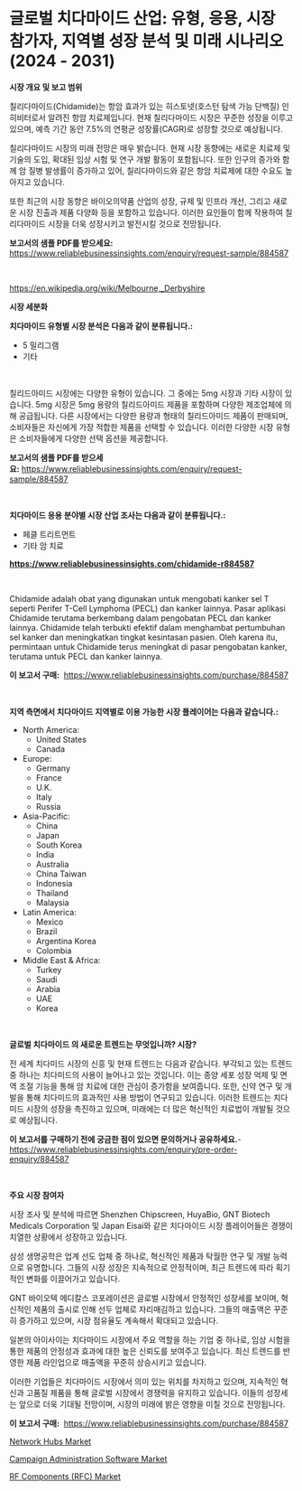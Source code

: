 <p><h1>글로벌 치다마이드 산업: 유형, 응용, 시장 참가자, 지역별 성장 분석 및 미래 시나리오 (2024 - 2031)</h1></p><p><strong>시장 개요 및 보고 범위</strong></p>
<p><p>칠리다마이드(Chidamide)는 항암 효과가 있는 히스토넷(호스턴 탐색 가능 단백질) 인히비터로서 알려진 항암 치료제입니다. 현재 칠리다마이드 시장은 꾸준한 성장을 이루고 있으며, 예측 기간 동안 7.5%의 연평균 성장률(CAGR)로 성장할 것으로 예상됩니다. </p><p>칠리다마이드 시장의 미래 전망은 매우 밝습니다. 현재 시장 동향에는 새로운 치료제 및 기술의 도입, 확대된 임상 시험 및 연구 개발 활동이 포함됩니다. 또한 인구의 증가와 함께 암 질병 발생률이 증가하고 있어, 칠리다마이드와 같은 항암 치료제에 대한 수요도 높아지고 있습니다.</p><p>또한 최근의 시장 동향은 바이오의약품 산업의 성장, 규제 및 인프라 개선, 그리고 새로운 시장 진출과 제품 다양화 등을 포함하고 있습니다. 이러한 요인들이 함께 작용하여 칠리다마이드 시장을 더욱 성장시키고 발전시킬 것으로 전망됩니다.</p></p>
<p><strong>보고서의 샘플 PDF를 받으세요:</strong> <a href="https://www.reliablebusinessinsights.com/enquiry/request-sample/884587">https://www.reliablebusinessinsights.com/enquiry/request-sample/884587</a></p>
<p>&nbsp;</p>
<p><a href="https://en.wikipedia.org/wiki/Melbourne,_Derbyshire">https://en.wikipedia.org/wiki/Melbourne,_Derbyshire</a></p>
<p><strong>시장 세분화</strong></p>
<p><strong>치다마이드 유형별 시장 분석은 다음과 같이 분류됩니다.:</strong></p>
<p><ul><li>5 밀리그램</li><li>기타</li></ul></p>
<p>&nbsp;</p>
<p><p>칠리드아미드 시장에는 다양한 유형이 있습니다. 그 중에는 5mg 시장과 기타 시장이 있습니다. 5mg 시장은 5mg 용량의 칠리드아미드 제품을 포함하며 다양한 제조업체에 의해 공급됩니다. 다른 시장에서는 다양한 용량과 형태의 칠리드아미드 제품이 판매되며, 소비자들은 자신에게 가장 적합한 제품을 선택할 수 있습니다. 이러한 다양한 시장 유형은 소비자들에게 다양한 선택 옵션을 제공합니다.</p></p>
<p><strong>보고서의 샘플 PDF를 받으세요:</strong>&nbsp;<a href="https://www.reliablebusinessinsights.com/enquiry/request-sample/884587">https://www.reliablebusinessinsights.com/enquiry/request-sample/884587</a></p>
<p>&nbsp;</p>
<p><strong> 치다마이드 응용 분야별 시장 산업 조사는 다음과 같이 분류됩니다.:</strong></p>
<p><ul><li>페클 트리트먼트</li><li>기타 암 치료</li></ul></p>
<p><strong><a href="https://www.reliablebusinessinsights.com/chidamide-r884587">https://www.reliablebusinessinsights.com/chidamide-r884587</a></strong></p>
<p>&nbsp;</p>
<p><p>Chidamide adalah obat yang digunakan untuk mengobati kanker sel T seperti Perifer T-Cell Lymphoma (PECL) dan kanker lainnya. Pasar aplikasi Chidamide terutama berkembang dalam pengobatan PECL dan kanker lainnya. Chidamide telah terbukti efektif dalam menghambat pertumbuhan sel kanker dan meningkatkan tingkat kesintasan pasien. Oleh karena itu, permintaan untuk Chidamide terus meningkat di pasar pengobatan kanker, terutama untuk PECL dan kanker lainnya.</p></p>
<p><strong>이 보고서 구매:</strong>&nbsp; <a href="https://www.reliablebusinessinsights.com/purchase/884587">https://www.reliablebusinessinsights.com/purchase/884587</a></p>
<p>&nbsp;</p>
<p><strong>지역 측면에서 치다마이드 지역별로 이용 가능한 시장 플레이어는 다음과 같습니다.:</strong></p>
<p><ul>
    <li>
        North America:
        <ul>
            <li>United States</li>
            <li>Canada</li>
        </ul>
    </li>
    <li>
        Europe:
        <ul>
            <li>Germany</li>
            <li>France</li>
            <li>U.K.</li>
            <li>Italy</li>
            <li>Russia</li>
        </ul>
    </li>
    <li>
        Asia-Pacific:
        <ul>
            <li>China</li>
            <li>Japan</li>
            <li>South Korea</li>
            <li>India</li>
            <li>Australia</li>
            <li>China Taiwan</li>
            <li>Indonesia</li>
            <li>Thailand</li>
            <li>Malaysia</li>
        </ul>
    </li>
    <li>
        Latin America:
        <ul>
            <li>Mexico</li>
            <li>Brazil</li>
            <li>Argentina Korea</li>
            <li>Colombia</li>
        </ul>
    </li>
    <li>
        Middle East & Africa:
        <ul>
            <li>Turkey</li>
            <li>Saudi</li>
            <li>Arabia</li>
            <li>UAE</li>
            <li>Korea</li>
        </ul>
    </li>
    </ul></p>
<p>&nbsp;</p>
<p><strong>글로벌 치다마이드 의 새로운 트렌드는 무엇입니까? 시장?</strong></p>
<p><p>전 세계 치다미드 시장의 신흥 및 현재 트렌드는 다음과 같습니다. 부각되고 있는 트렌드 중 하나는 치다미드의 사용이 늘어나고 있는 것입니다. 이는 종양 세포 성장 억제 및 면역 조절 기능을 통해 암 치료에 대한 관심이 증가함을 보여줍니다. 또한, 신약 연구 및 개발을 통해 치다미드의 효과적인 사용 방법이 연구되고 있습니다. 이러한 트렌드는 치다미드 시장의 성장을 촉진하고 있으며, 미래에는 더 많은 혁신적인 치료법이 개발될 것으로 예상됩니다.</p></p>
<p><strong>이 보고서를 구매하기 전에 궁금한 점이 있으면 문의하거나 공유하세요.</strong>- <a href="https://www.reliablebusinessinsights.com/enquiry/pre-order-enquiry/884587">https://www.reliablebusinessinsights.com/enquiry/pre-order-enquiry/884587</a></p>
<p>&nbsp;</p>
<p><strong>주요 시장 참여자</strong></p>
<p><p>시장 조사 및 분석에 따르면 Shenzhen Chipscreen, HuyaBio, GNT Biotech Medicals Corporation 및 Japan Eisai와 같은 치다마이드 시장 플레이어들은 경쟁이 치열한 상황에서 성장하고 있습니다. </p><p>삼성 생명공학은 업계 선도 업체 중 하나로, 혁신적인 제품과 탁월한 연구 및 개발 능력으로 유명합니다. 그들의 시장 성장은 지속적으로 안정적이며, 최근 트렌드에 따라 획기적인 변화를 이끌어가고 있습니다.</p><p>GNT 바이오텍 메디칼스 코포레이션은 글로벌 시장에서 안정적인 성장세를 보이며, 혁신적인 제품의 출시로 인해 선두 업체로 자리매김하고 있습니다. 그들의 매출액은 꾸준히 증가하고 있으며, 시장 점유율도 계속해서 확대되고 있습니다.</p><p>일본의 아이사이는 치다마이드 시장에서 주요 역할을 하는 기업 중 하나로, 임상 시험을 통한 제품의 안정성과 효과에 대한 높은 신뢰도를 보여주고 있습니다. 최신 트렌드를 반영한 제품 라인업으로 매출액을 꾸준히 상승시키고 있습니다.</p><p>이러한 기업들은 치다마이드 시장에서 의미 있는 위치를 차지하고 있으며, 지속적인 혁신과 고품질 제품을 통해 글로벌 시장에서 경쟁력을 유지하고 있습니다. 이들의 성장세는 앞으로 더욱 기대될 전망이며, 시장의 미래에 밝은 영향을 미칠 것으로 전망됩니다.</p></p>
<p><strong>이 보고서 구매:</strong>&nbsp;&nbsp;<a href="https://www.reliablebusinessinsights.com/purchase/884587">https://www.reliablebusinessinsights.com/purchase/884587</a></p>
<p><p><a href="https://github.com/mzurpwxu46/Market-Research-Report-List-1/blob/main/network-hubs-market.md">Network Hubs Market</a></p><p><a href="https://issuu.com/reportprime-2/docs/campaign-administration-software-market-size-2030.">Campaign Administration Software Market</a></p><p><a href="https://github.com/BryanLittlebXfbG/Market-Research-Report-List-1/blob/main/rf-components-rfc-market.md">RF Components (RFC) Market</a></p></p>